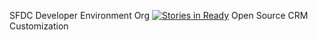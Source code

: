 SFDC Developer Environment Org
[![Stories in Ready](https://badge.waffle.io/sharstream/sf_app.svg?label=ready&title=Ready)](http://waffle.io/sharstream/sf_app)
Open Source CRM Customization
